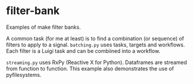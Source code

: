 # filter-bank
Examples of make filter banks.

A common task (for me at least) is to find a combination (or sequence) of filters to apply to a signal. `batching.py` uses tasks, targets and workflows. Each filter is a Luigi task and can be combiined into a workflow.

`streaming.py` uses RxPy (Reactive X for Python). Dataframes are streamed from function to function. This example also demonstrates the use of pyfilesystems.
